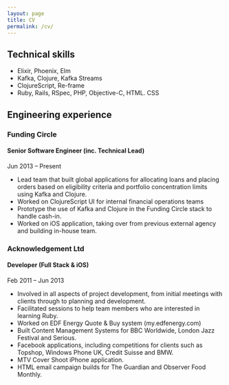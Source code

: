 ```yaml
---
layout: page
title: CV
permalink: /cv/
---
```


## Technical skills

* Elixir, Phoenix, Elm
* Kafka, Clojure, Kafka Streams
* ClojureScript, Re-frame
* Ruby, Rails, RSpec, PHP, Objective-C, HTML. CSS


## Engineering experience

### Funding Circle
#### Senior Software Engineer (inc. Technical Lead)
Jun 2013 – Present

- Lead team that built global applications for allocating loans and placing orders based on eligibility criteria and portfolio concentration limits using Kafka and Clojure.
- Worked on ClojureScript UI for internal financial operations teams
- Prototype the use of Kafka and Clojure in the Funding Circle stack to handle cash-in.
- Worked on iOS application, taking over from previous external agency and building in-house team.


### Acknowledgement Ltd
#### Developer (Full Stack & iOS)
Feb 2011 – Jun 2013

- Involved in all aspects of project development, from initial meetings with clients through to planning and development.
- Facilitated sessions to help team members who are interested in learning Ruby.
- Worked on EDF Energy Quote & Buy system (my.edfenergy.com)
- Built Content Management Systems for BBC Worldwide, London Jazz Festival and Serious.
- Facebook applications, including competitions for clients such as Topshop, Windows Phone UK, Credit Suisse and BMW.
- MTV Cover Shoot iPhone application.
- HTML email campaign builds for The Guardian and Observer Food Monthly.
